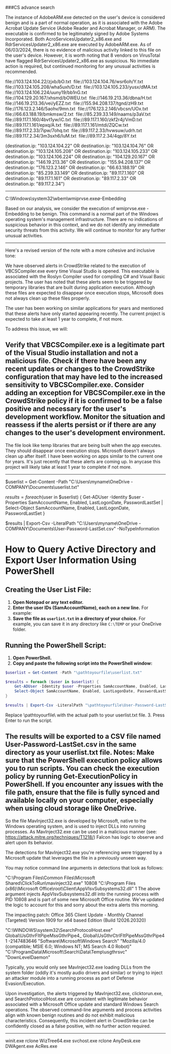 

###CS advance search

The instance of AdobeARM.exe detected on the user's device is considered benign and is a part of normal operation, as it is associated with the Adobe Acrobat Update Service (Adobe Reader and Acrobat Manager, or ARM). The executable is confirmed to be legitimately signed by Adobe Systems Incorporated. Both AcroServicesUpdater2_x86.exe and RdrServicesUpdater2_x86.exe are executed by AdobeARM.exe. As of 06/03/2024, there is no evidence of malicious activity linked to this file on the user's device. However, it is worth noting that 8 vendors on VirusTotal have flagged RdrServicesUpdater2_x86.exe as suspicious. No immediate action is required, but continued monitoring for any unusual activities is recommended.


file://103.124.104.22/zjxb/bO.txt 
file://103.124.104.76/wsr6oh/Y.txt 
file://103.124.105.208/wha5uxh/D.txt 
file://103.124.105.233/yusx/dMA.txt 
file://103.124.106.224/uuny19/bb1nG.txt 
file://104.129.20.167/xhsmd/bOWEU.txt 
file://146.19.213.36/dbna/H.txt 
file://146.19.213.36/vei/yEZZ.txt 
file://155.94.208.137/tgnd/zH9.txt 
file://176.123.2.146/5aohv/9mn.txt 
file://176.123.2.146/vbcsn/UOx.txt 
file://66.63.188.19/bmkmsw/2.txt 
file://85.239.33.149/naams/p3aV.txt 
file://89.117.1.160/4bvt1yw/iC.txt 
file://89.117.1.160/zkf2r4j/VmD.txt 
file://89.117.1.161/epxq/A.txt 
file://89.117.1.161/mtdi/ZQCw.txt 
file://89.117.2.33/7ipw/7ohq.txt 
file://89.117.2.33/hvwsuw/udrh.txt 
file://89.117.2.34/3m3sxh6/IuM.txt 
file://89.117.2.34/4qp/8Y.txt 


(destination.ip: "103.124.104.22" OR destination.ip: "103.124.104.76" OR destination.ip: "103.124.105.208" OR destination.ip: "103.124.105.233" OR destination.ip: "103.124.106.224" OR destination.ip: "104.129.20.167" OR destination.ip: "146.19.213.36" OR destination.ip: "155.94.208.137" OR destination.ip: "176.123.2.146" OR destination.ip: "66.63.188.19" OR destination.ip: "85.239.33.149" OR destination.ip: "89.117.1.160" OR destination.ip: "89.117.1.161" OR destination.ip: "89.117.2.33" OR destination.ip: "89.117.2.34") 



---

C:\Windows\system32\wbem\wmiprvse.exe∅-Embedding

Based on our analysis, we consider the execution of wmiprvse.exe -Embedding to be benign. This command is a normal part of the Windows operating system's management infrastructure. There are no indications of suspicious behavior in this context, and we do not identify any immediate security threats from this activity. We will continue to monitor for any further unusual activities.


---

Here's a revised version of the note with a more cohesive and inclusive tone:

We have observed alerts in CrowdStrike related to the execution of VBCSCompiler.exe every time Visual Studio is opened. This executable is associated with the Roslyn Compiler used for compiling C# and Visual Basic projects. The user has noted that these alerts seem to be triggered by temporary libraries that are built during application execution. Although these files are expected to disappear once execution stops, Microsoft does not always clean up these files properly.

The user has been working on similar applications for years and mentioned that these alerts have only started appearing recently. The current project is expected to take at least 1 year to complete, if not more.

To address this issue, we will:

Verify that VBCSCompiler.exe is a legitimate part of the Visual Studio installation and not a malicious file.
Check if there have been any recent updates or changes to the CrowdStrike configuration that may have led to the increased sensitivity to VBCSCompiler.exe.
Consider adding an exception for VBCSCompiler.exe in the CrowdStrike policy if it is confirmed to be a false positive and necessary for the user's development workflow.
Monitor the situation and reassess if the alerts persist or if there are any changes to the user's development environment.
---
The file look like temp libraries that are being built when the app executes. They should disappear once execution stops. Microsoft doesn't always clean up after itself. I have been working on apps similar to the current one for years. It's just recently that these alerts are coming up. In anycase this project will likely take at least 1 year to complete if not more.

---

$userlist = Get-Content -Path "C:\Users\myname\OneDrive - COMPANY\Documents\userlist.txt"

$results = foreach ($user in $userlist) {
    Get-ADUser -Identity $user -Properties SamAccountName, Enabled, LastLogonDate, PasswordLastSet |
    Select-Object SamAccountName, Enabled, LastLogonDate, PasswordLastSet
}

$results | Export-Csv -LiteralPath "C:\Users\myname\OneDrive - COMPANY\Documents\User-Password-LastSet.csv" -NoTypeInformation

# How to Query Active Directory and Export User Information Using PowerShell

## Creating the User List File:

1. **Open Notepad or any text editor.**
2. **Enter the user IDs (SamAccountName), each on a new line.** For example:
3. **Save the file as `userlist.txt` in a directory of your choice.** For example, you can save it in any directory like `C:\TEMP` or your OneDrive folder.

## Running the PowerShell Script:

1. **Open PowerShell.**
2. **Copy and paste the following script into the PowerShell window:**
```powershell
$userlist = Get-Content -Path "\pathtoyourfile\userlist.txt"

$results = foreach ($user in $userlist) {
    Get-ADUser -Identity $user -Properties SamAccountName, Enabled, LastLogonDate, PasswordLastSet |
    Select-Object SamAccountName, Enabled, LastLogonDate, PasswordLastSet
}

$results | Export-Csv -LiteralPath "\pathtoyourfile\User-Password-LastSet.csv" -NoTypeInformation
```
Replace \pathtoyourfile\ with the actual path to your userlist.txt file.
3. Press Enter to run the script.

The results will be exported to a CSV file named User-Password-LastSet.csv in the same directory as your userlist.txt file.
Notes:
Make sure that the PowerShell execution policy allows you to run scripts. You can check the execution policy by running Get-ExecutionPolicy in PowerShell.
If you encounter any issues with the file path, ensure that the file is fully synced and available locally on your computer, especially when using cloud storage like OneDrive.
---

So the file MavInject32.exe is developed by Microsoft, native to the Windows operating system, and is used to inject DLLs into running processes. As MavInject32.exe can be used in a malicious manner (see: https://attack.mitre.org/techniques/T1218/) Falcon has logic to observe and alert upon its behavior.

The detections for MavInject32.exe you're referencing were triggered by a Microsoft update that leverages the file in a previously unseen way.

You may notice command line arguments in detections that look as follows:

"C:\Program Files\Common Files\Microsoft Shared\ClickToRun\mavinject32.exe" 10808 "C:\Program Files (x86)\Microsoft Office\root\Client\AppVIsvSubsystems32.dll" 1
The above argument injects AppVIsvSubsystems32.dll into the running process with PID 10808 and is part of some new Microsoft Office routine. We've updated the logic to account for this and sorry about the extra alerts this morning.

The impacting patch: Office 365 Client Update - Monthly Channel (Targeted) Version 1909 for x64 based Edition (Build 12026.20320)

"C:\WINDOWS\system32\SearchProtocolHost.exe" Global\UsGthrFltPipeMssGthrPipe4_ Global\UsGthrCtrlFltPipeMssGthrPipe4 1 -2147483646 "Software\Microsoft\Windows Search" "Mozilla/4.0 (compatible; MSIE 6.0; Windows NT; MS Search 4.0 Robot)" "C:\ProgramData\Microsoft\Search\Data\Temp\usgthrsvc" "DownLevelDaemon" 

Typically, you would only see MavInject32.exe loading DLLs from the system folder (oddly it's mostly audio drivers and similar) or trying to inject an attacker module into a running process as part of Defense Evasion/Execution.

Upon investigation, the alerts triggered by MavInject32.exe, clicktorun.exe, and SearchProtocolHost.exe are consistent with legitimate behavior associated with a Microsoft Office update and standard Windows Search operations. The observed command-line arguments and process activities align with known benign routines and do not exhibit malicious characteristics. Consequently, this incident alert in CrowdStrike can be confidently closed as a false positive, with no further action required.

---

winit.exe rclone
WizTree64.exe
svchost.exe rclone
AnyDesk.exe
DWAgent.exe
AcRes.exe



